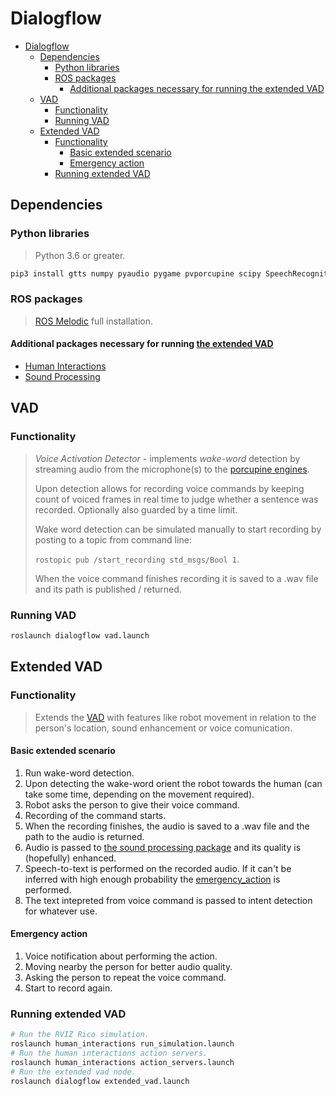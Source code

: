 # Dialogflow

- [Dialogflow](#dialogflow)
  - [Dependencies](#dependencies)
    - [Python libraries](#python-libraries)
    - [ROS packages](#ros-packages)
      - [Additional packages necessary for running the extended VAD](#additional-packages-necessary-for-running-the-extended-vad)
  - [VAD](#vad)
    - [Functionality](#functionality)
    - [Running VAD](#running-vad)
  - [Extended VAD](#extended-vad)
    - [Functionality](#functionality-1)
      - [Basic extended scenario](#basic-extended-scenario)
      - [Emergency action](#emergency-action)
    - [Running extended VAD](#running-extended-vad)

## Dependencies

### Python libraries

> Python 3.6 or greater.

```sh
pip3 install gtts numpy pyaudio pygame pvporcupine scipy SpeechRecognition
```

### ROS packages

> [ROS Melodic](http://wiki.ros.org/melodic/Installation/Ubuntu) full installation.

#### Additional packages necessary for running [the extended VAD](#extended-vad)

- [Human Interactions](https://github.com/wstyczen/human_interactions)
- [Sound Processing](https://github.com/wstyczen/sound_processing)

## VAD

### Functionality

> _Voice Activation Detector_ - implements _wake-word_ detection by streaming audio from the microphone(s) to the [porcupine engines](https://github.com/Picovoice/porcupine).
>
> Upon detection allows for recording voice commands by keeping count of voiced frames in real time to judge whether a sentence was recorded. Optionally also guarded by a time limit.
>
> Wake word detection can be simulated manually to start recording by posting to a topic from command line:
>
> `rostopic pub /start_recording std_msgs/Bool 1`.
>
> When the voice command finishes recording it is saved to a .wav file and its path is published / returned.

### Running VAD

```sh
roslaunch dialogflow vad.launch
```

## Extended VAD

### Functionality

> Extends the [VAD](#vad) with features like robot movement in relation to the person's location, sound enhancement or voice comunication.

#### Basic extended scenario

1. Run wake-word detection.
2. Upon detecting the wake-word orient the robot towards the human (can take some time, depending on the movement required).
3. Robot asks the person to give their voice command.
4. Recording of the command starts.
5. When the recording finishes, the audio is saved to a .wav file and the path to the audio is returned.
6. Audio is passed to [the sound processing package](https://github.com/wstyczen/sound_processing) and its quality is (hopefully) enhanced.
7. Speech-to-text is performed on the recorded audio. If it can't be inferred with high enough probability the [emergency_action](#emergency-action) is performed.
8. The text intepreted from voice command is passed to intent detection for whatever use.

#### Emergency action

1. Voice notification about performing the action.
2. Moving nearby the person for better audio quality.
3. Asking the person to repeat the voice command.
4. Start to record again.

### Running extended VAD

```sh
# Run the RVIZ Rico simulation.
roslaunch human_interactions run_simulation.launch
# Run the human interactions action servers.
roslaunch human_interactions action_servers.launch
# Run the extended vad node.
roslaunch dialogflow extended_vad.launch
```
